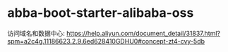 # abba-boot-starter-alibaba-oss

访问域名和数据中心: https://help.aliyun.com/document_detail/31837.html?spm=a2c4g.11186623.2.9.6ed628410GDHU0#concept-zt4-cvy-5db